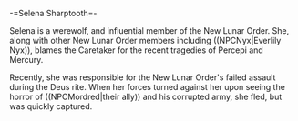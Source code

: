 -=Selena Sharptooth=-

Selena is a werewolf, and influential member of the New Lunar Order. She, along with other New Lunar Order members including ((NPCNyx|Everlily Nyx)), blames the Caretaker for the recent tragedies of Percepi and Mercury.

Recently, she was responsible for the New Lunar Order's failed assault during the Deus rite. When her forces turned against her upon seeing the horror of ((NPCMordred|their ally)) and his corrupted army, she fled, but was quickly captured.
